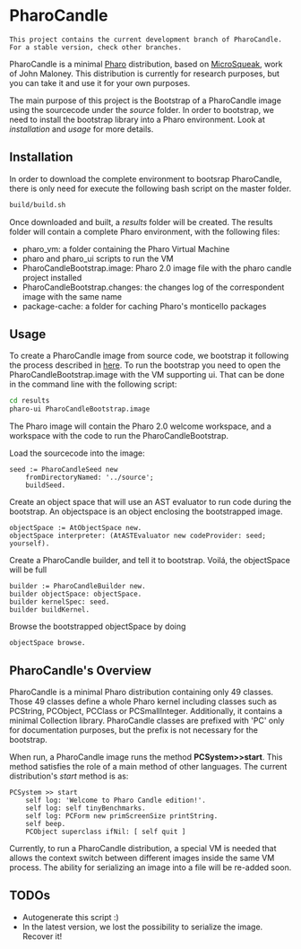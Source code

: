 PharoCandle
===========

	This project contains the current development branch of PharoCandle. For a stable version, check other branches.

PharoCandle is a minimal [Pharo](http://www.pharo.org) distribution, based on [MicroSqueak](http://web.media.mit.edu/~jmaloney/microsqueak/readme.txt), work of John Maloney. This distribution is currently for research purposes, but you can take it and use it for your own purposes.

The main purpose of this project is the Bootstrap of a PharoCandle image using the sourcecode under the _source_ folder. In order to bootstrap, we need to install the bootstrap library into a Pharo environment. Look at _installation_ and _usage_ for more details.

Installation
------------

In order to download the complete environment to bootsrap PharoCandle, there is only need for execute the following bash script on the master folder.
```bash
build/build.sh
```

Once downloaded and built, a _results_ folder will be created. The results folder will contain a complete Pharo environment, with the following files:
- pharo_vm: a folder containing the Pharo Virtual Machine
- pharo and pharo_ui scripts to run the VM
- PharoCandleBootstrap.image: Pharo 2.0 image file with the pharo candle project installed
- PharoCandleBootstrap.changes: the changes log of the correspondent image with the same name
- package-cache: a folder for caching Pharo's monticello packages  

Usage
-----

To create a PharoCandle image from source code, we bootstrap it following the process described in [here](http://playingwithobjects.wordpress.com/2013/05/06/bootstrap-revival-the-basics/). To run the bootstrap you need to open the PharoCandleBootstrap.image with the VM supporting ui. That can be done in the command line with the following script:

```bash
cd results
pharo-ui PharoCandleBootstrap.image
```

The Pharo image will contain the Pharo 2.0 welcome workspace, and a workspace with the code to run the PharoCandleBootstrap.

Load the sourcecode into the image:
```smalltalk
seed := PharoCandleSeed new
    fromDirectoryNamed: '../source';
    buildSeed.
```

Create an object space that will use an AST evaluator to run code during the bootstrap. An objectspace is an object enclosing the bootstrapped image.
```smalltalk
objectSpace := AtObjectSpace new.
objectSpace interpreter: (AtASTEvaluator new codeProvider: seed; yourself).
```

Create a PharoCandle builder, and tell it to bootstrap. Voilá, the objectSpace will be full
```smalltalk
builder := PharoCandleBuilder new.
builder objectSpace: objectSpace.
builder kernelSpec: seed.
builder	buildKernel.
```


Browse the bootstrapped objectSpace by doing
```smalltalk
objectSpace browse.
```

PharoCandle's Overview
----------------------

PharoCandle is a minimal Pharo distribution containing only 49 classes. Those 49 classes define a whole Pharo kernel including classes such as PCString, PCObject, PCClass or PCSmallInteger. Additionally, it contains a minimal Collection library. PharoCandle classes are prefixed with 'PC' only for documentation purposes, but the prefix is not necessary for the bootstrap.

When run, a PharoCandle image runs the method **PCSystem>>start**. This method satisfies the role of a main method of other languages. The current distribution's _start_ method is as:

```smalltalk
PCSystem >> start
	self log: 'Welcome to Pharo Candle edition!'.
	self log: self tinyBenchmarks.
	self log: PCForm new primScreenSize printString.
	self beep.
	PCObject superclass ifNil: [ self quit ]
```

Currently, to run a PharoCandle distribution, a special VM is needed that allows the context switch between different images inside the same VM process. The ability for serializing an image into a file will be re-added soon.

TODOs
----------------------
- Autogenerate this script :)
- In the latest version, we lost the possibility to serialize the image. Recover it!